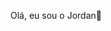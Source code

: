 Olá, eu sou o Jordan👋

<!--
**Jordanjuliobr23/Jordanjuliobr23** is a ✨ _special_ ✨ repository because its `README.md` (this file) appears on your GitHub profile.

Email: Jordanjulio0023@gmail.com 

- 🔭Atualmente sou estudante do 1o período de Redes de Computadores no Instituto Federal do Rio Grande do Norte.
- ⚡Iniciei minha carreira na programação em março de 2021 ao iniciar com o curso de Python do professor Gustavo Guanabara.
- ⭐ Sou certificado em 3 cursos de Python com 40 horas cada.
- 🚀 Estou colcando cada exercício que estou realizando ou realizei nos meus repositórios.

<div>
<a href="https://instagram.com/Jordanjuliofrancelino" target="_blank"><img src="https://img.shields.io/badge/-Instagram-%23E4405F?style=for-the-badge&logo=instagram&logoColor=white" target="_blank"></a>
<a href="mailto:jordan0023@gmail.com"><img src="https://img.shields.io/badge/-Gmail-%23333?style=for-the-badge&logo=gmail&logoColor=white" target="_blank"></a>
</div>
